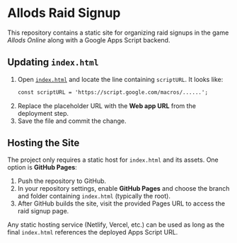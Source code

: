# Allods Raid Signup

This repository contains a static site for organizing raid signups in the game *Allods Online* along with a Google Apps Script backend.

## Updating `index.html`

1. Open [`index.html`](index.html) and locate the line containing `scriptURL`.
   It looks like:
   ```html
   const scriptURL = 'https://script.google.com/macros/......';
   ```
2. Replace the placeholder URL with the **Web app URL** from the deployment step.
3. Save the file and commit the change.

## Hosting the Site

The project only requires a static host for `index.html` and its assets. One option is **GitHub Pages**:

1. Push the repository to GitHub.
2. In your repository settings, enable **GitHub Pages** and choose the branch and folder containing `index.html` (typically the root).
3. After GitHub builds the site, visit the provided Pages URL to access the raid signup page.

Any static hosting service (Netlify, Vercel, etc.) can be used as long as the final `index.html` references the deployed Apps Script URL.

